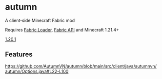 # autumn

A client-side Minecraft Fabric mod

Requires [Fabric Loader](https://fabricmc.net/use/), [Fabric API](https://modrinth.com/mod/fabric-api) and Minecraft
1.21.4+

[1.20.1](https://github.com/AutumnVN/autumn/tree/1.20.1)

## Features

https://github.com/AutumnVN/autumn/blob/main/src/client/java/autumnvn/autumn/Options.java#L22-L100
